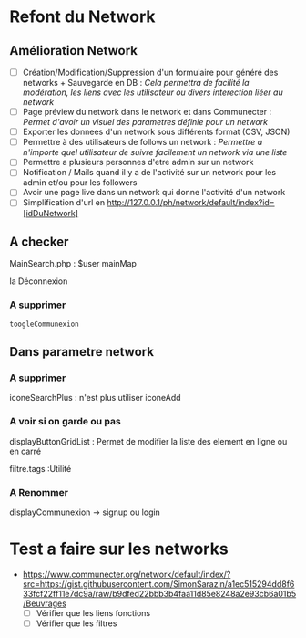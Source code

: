 # Refont du Network


## Amélioration Network 

- [ ] Création/Modification/Suppression d'un formulaire pour généré des networks + Sauvegarde en DB : *Cela permettra de facilité la modération, les liens avec les utilisateur ou divers interection liéer au network*
- [ ] Page préview du network dans le network et dans Communecter : *Permet d'avoir un visuel des parametres définie pour un network*
- [ ] Exporter les donnees d'un network sous différents format (CSV, JSON)
- [ ] Permettre à des utilisateurs de follows un network : *Permettre a n'importe quel utilisateur de suivre facilement un network via une liste*
- [ ] Permettre a plusieurs personnes d'etre admin sur un network 
- [ ] Notification / Mails quand il y a de l'activité sur un network pour les admin et/ou pour les followers
- [ ] Avoir une page live dans un network qui donne l'activité d'un network
- [ ] Simplification d'url en http://127.0.0.1/ph/network/default/index?id=[idDuNetwork]

## A checker

MainSearch.php : 
    $user
    <body class="">
    mainMap

la Déconnexion

### A supprimer

    toogleCommunexion


## Dans parametre network

### A supprimer

iconeSearchPlus : n'est plus utiliser 
iconeAdd

### A voir si on garde ou pas

displayButtonGridList : Permet de modifier la liste des element en ligne ou en carré

filtre.tags :Utilité

### A Renommer

displayCommunexion -> signup ou login



# Test a faire sur les networks

- https://www.communecter.org/network/default/index/?src=https://gist.githubusercontent.com/SimonSarazin/a1ec515294dd8f633fcf22ff11e7dc9a/raw/b9dfed22bbb3b4faa11d85e8248a2e93cb6a01b5/Beuvrages
    + [ ] Vérifier que les liens fonctions
    + [ ] Vérifier que les filtres